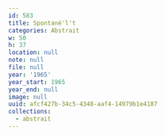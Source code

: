 ```yaml
---
id: 583
title: Spontané'l't
categories: Abstrait
w: 50
h: 37
location: null
note: null
file: null
year: '1965'
year_start: 1965
year_end: null
image: null
uuid: afcf427b-34c5-4348-aaf4-14979b1e4187
collections:
  - abstrait
---
```



